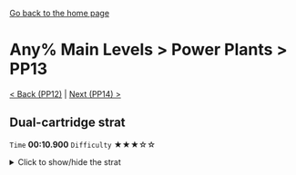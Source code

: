 [Go back to the home page](https://github.com/Doublevil/scbspeedrun)

# Any% Main Levels > Power Plants > PP13

[< Back (PP12)](https://github.com/Doublevil/scbspeedrun/blob/main/levels/any_ml/pp/PP12.md) | [Next (PP14) >](https://github.com/Doublevil/scbspeedrun/blob/main/levels/any_ml/pp/PP14.md)

## Dual-cartridge strat

`Time` **00:10.900** `Difficulty` ★★★☆☆
<details>
  <summary>Click to show/hide the strat</summary>

  [![Strat animation](https://github.com/Doublevil/scbspeedrun/blob/main/media/levels/pp/PP13_DualStrat.webp)](https://github.com/Doublevil/scbspeedrun/blob/main/media/levels/pp/PP13_DualStrat.mp4?raw=true)

  **Notes**
  - The key is to use the jump but keep the dash after the second battery. It's kind of hard to chain all that together but hopefully it should be recoverable if anything goes wrong.
</details>
